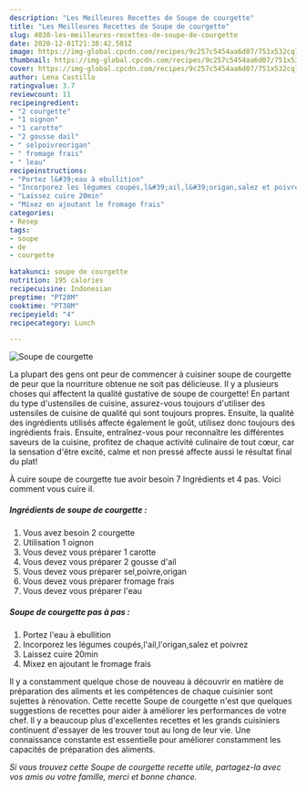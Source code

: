 ```yaml
---
description: "Les Meilleures Recettes de Soupe de courgette"
title: "Les Meilleures Recettes de Soupe de courgette"
slug: 4030-les-meilleures-recettes-de-soupe-de-courgette
date: 2020-12-01T21:38:42.501Z
image: https://img-global.cpcdn.com/recipes/9c257c5454aa6d07/751x532cq70/soupe-de-courgette-photo-principale-de-la-recette.jpg
thumbnail: https://img-global.cpcdn.com/recipes/9c257c5454aa6d07/751x532cq70/soupe-de-courgette-photo-principale-de-la-recette.jpg
cover: https://img-global.cpcdn.com/recipes/9c257c5454aa6d07/751x532cq70/soupe-de-courgette-photo-principale-de-la-recette.jpg
author: Lena Castillo
ratingvalue: 3.7
reviewcount: 11
recipeingredient:
- "2 courgette"
- "1 oignon"
- "1 carotte"
- "2 gousse dail"
- " selpoivreorigan"
- " fromage frais"
- " leau"
recipeinstructions:
- "Portez l&#39;eau à ebullition"
- "Incorporez les légumes coupés,l&#39;ail,l&#39;origan,salez et poivrez"
- "Laissez cuire 20min"
- "Mixez en ajoutant le fromage frais"
categories:
- Resep
tags:
- soupe
- de
- courgette

katakunci: soupe de courgette 
nutrition: 195 calories
recipecuisine: Indonesian
preptime: "PT28M"
cooktime: "PT38M"
recipeyield: "4"
recipecategory: Lunch

---
```



![Soupe de courgette](https://img-global.cpcdn.com/recipes/9c257c5454aa6d07/751x532cq70/soupe-de-courgette-photo-principale-de-la-recette.jpg)

La plupart des gens ont peur de commencer à cuisiner soupe de courgette de peur que la nourriture obtenue ne soit pas délicieuse. Il y a plusieurs choses qui affectent la qualité gustative de soupe de courgette! En partant du type d'ustensiles de cuisine, assurez-vous toujours d'utiliser des ustensiles de cuisine de qualité qui sont toujours propres. Ensuite, la qualité des ingrédients utilisés affecte également le goût, utilisez donc toujours des ingrédients frais. Ensuite, entraînez-vous pour reconnaître les différentes saveurs de la cuisine, profitez de chaque activité culinaire de tout cœur, car la sensation d'être excité, calme et non pressé affecte aussi le résultat final du plat!

<!--inarticleads1-->

À cuire soupe de courgette tue avoir besoin 7 Ingrédients et 4 pas. Voici comment vous cuire il.

##### Ingrédients de soupe de courgette :

1. Vous avez besoin 2 courgette
1. Utilisation 1 oignon
1. Vous devez vous préparer 1 carotte
1. Vous devez vous préparer 2 gousse d&#39;ail
1. Vous devez vous préparer  sel,poivre,origan
1. Vous devez vous préparer  fromage frais
1. Vous devez vous préparer  l&#39;eau




<!--inarticleads2-->

##### Soupe de courgette pas à pas :

1. Portez l&#39;eau à ebullition
1. Incorporez les légumes coupés,l&#39;ail,l&#39;origan,salez et poivrez
1. Laissez cuire 20min
1. Mixez en ajoutant le fromage frais




<!--inarticleads1-->

<p>
Il y a constamment quelque chose de nouveau à découvrir en matière de préparation des aliments et les compétences de chaque cuisinier sont sujettes à rénovation. Cette recette Soupe de courgette n'est que quelques suggestions de recettes pour aider à améliorer les performances de votre chef. Il y a beaucoup plus d'excellentes recettes et les grands cuisiniers continuent d'essayer de les trouver tout au long de leur vie. Une connaissance constante est essentielle pour améliorer constamment les capacités de préparation des aliments.
</p>

<p>
<i>Si vous trouvez cette Soupe de courgette recette utile, partagez-la avec vos amis ou votre famille, merci et bonne chance.</i>
</p>
